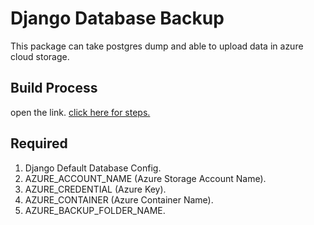 # Django Database Backup

This package can take postgres dump and able to upload data in azure cloud storage.

## Build Process
open the link.
[click here for steps.](https://packaging.python.org/tutorials/packaging-projects/#uploading-the-distribution-archives)

## Required 
1. Django Default Database Config.
2. AZURE_ACCOUNT_NAME (Azure Storage Account Name).
3. AZURE_CREDENTIAL (Azure Key).
4. AZURE_CONTAINER (Azure Container Name).
5. AZURE_BACKUP_FOLDER_NAME.
